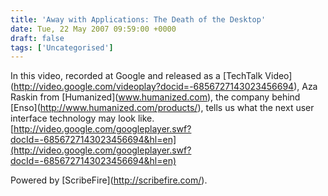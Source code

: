 ```yaml
---
title: 'Away with Applications: The Death of the Desktop'
date: Tue, 22 May 2007 09:59:00 +0000
draft: false
tags: ['Uncategorised']
---
```


In this video, recorded at Google and released as a \[TechTalk Video\](http://video.google.com/videoplay?docid=-6856727143023456694), Aza Raskin from \[Humanized\](www.humanized.com), the company behind \[Enso\](http://www.humanized.com/products/), tells us what the next user interface technology may look like. [http://video.google.com/googleplayer.swf?docId=-6856727143023456694&hl=en](http://video.google.com/googleplayer.swf?docId=-6856727143023456694&hl=en)

Powered by \[ScribeFire\](http://scribefire.com/).